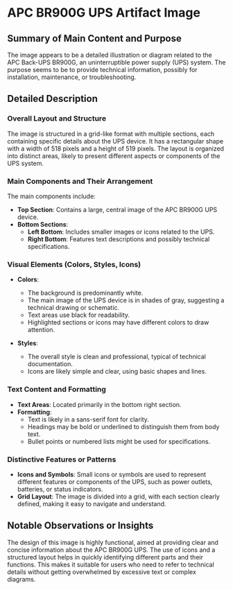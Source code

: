 # APC BR900G UPS Artifact Image

## Summary of Main Content and Purpose
The image appears to be a detailed illustration or diagram related to the APC Back-UPS BR900G, an uninterruptible power supply (UPS) system. The purpose seems to be to provide technical information, possibly for installation, maintenance, or troubleshooting.

## Detailed Description

### Overall Layout and Structure
The image is structured in a grid-like format with multiple sections, each containing specific details about the UPS device. It has a rectangular shape with a width of 518 pixels and a height of 519 pixels. The layout is organized into distinct areas, likely to present different aspects or components of the UPS system.

### Main Components and Their Arrangement
The main components include:
- **Top Section**: Contains a large, central image of the APC BR900G UPS device.
- **Bottom Sections**:
  - **Left Bottom**: Includes smaller images or icons related to the UPS.
  - **Right Bottom**: Features text descriptions and possibly technical specifications.

### Visual Elements (Colors, Styles, Icons)
- **Colors**:
  - The background is predominantly white.
  - The main image of the UPS device is in shades of gray, suggesting a technical drawing or schematic.
  - Text areas use black for readability.
  - Highlighted sections or icons may have different colors to draw attention.

- **Styles**:
  - The overall style is clean and professional, typical of technical documentation.
  - Icons are likely simple and clear, using basic shapes and lines.

### Text Content and Formatting
- **Text Areas**: Located primarily in the bottom right section.
- **Formatting**:
  - Text is likely in a sans-serif font for clarity.
  - Headings may be bold or underlined to distinguish them from body text.
  - Bullet points or numbered lists might be used for specifications.

### Distinctive Features or Patterns
- **Icons and Symbols**: Small icons or symbols are used to represent different features or components of the UPS, such as power outlets, batteries, or status indicators.
- **Grid Layout**: The image is divided into a grid, with each section clearly defined, making it easy to navigate and understand.

## Notable Observations or Insights
The design of this image is highly functional, aimed at providing clear and concise information about the APC BR900G UPS. The use of icons and a structured layout helps in quickly identifying different parts and their functions. This makes it suitable for users who need to refer to technical details without getting overwhelmed by excessive text or complex diagrams.